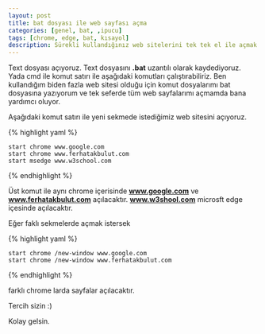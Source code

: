 ```yaml
---
layout: post
title: bat dosyası ile web sayfası açma
categories: [genel, bat, ,ipucu]
tags: [chrome, edge, bat, kısayol]
description: Sürekli kullandığınız web sitelerini tek tek el ile açmak yerine bat dosyası ile tek seferde çalıştırabilirsiniz.
---
```



Text dosyası açıyoruz. Text dosyasını **.bat** uzantılı olarak kaydediyoruz.
Yada cmd ile komut satırı ile aşağıdaki komutları çalıştırabiliriz.
Ben kullandığım biden fazla web sitesi olduğu için komut dosyalarımı bat dosyasına yazıyorum ve tek seferde tüm web sayfalarımı
açmamda bana yardımcı oluyor.

Aşağıdaki komut satırı ile yeni sekmede istediğimiz web sitesini açıyoruz.

{% highlight yaml %}

    start chrome www.google.com
    start chrome www.ferhatakbulut.com
    start msedge www.w3school.com

{% endhighlight %}

Üst komut ile aynı chrome içerisinde **www.google.com** ve **www.ferhatakbulut.com** açılacaktır. **www.w3shool.com** microsft edge içesinde açılacaktır.

Eğer faklı sekmelerde açmak istersek

{% highlight yaml %}

    start chrome /new-window www.google.com
    start chrome /new-window www.ferhatakbulut.com

{% endhighlight %}

farklı chrome larda sayfalar açılacaktır.

Tercih sizin :)

Kolay gelsin.

